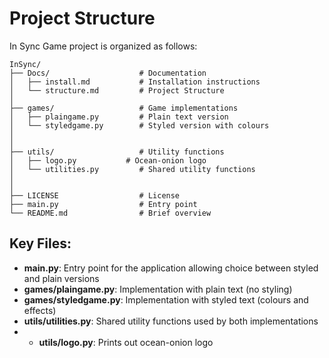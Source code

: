 
# Project Structure

In Sync Game project is organized as follows:

```
InSync/
├── Docs/                    # Documentation
│   ├── install.md           # Installation instructions
│   └── structure.md         # Project Structure
│
├── games/                   # Game implementations
│   ├── plaingame.py         # Plain text version
│   └── styledgame.py        # Styled version with colours
│
│
├── utils/                   # Utility functions
│   ├── logo.py           # Ocean-onion logo
│   └── utilities.py         # Shared utility functions
│
│
├── LICENSE                  # License
├── main.py                  # Entry point
└── README.md                # Brief overview
```

## Key Files:

- **main.py**: Entry point for the application allowing choice between styled and plain versions
- **games/plaingame.py**: Implementation with plain text (no styling)
- **games/styledgame.py**: Implementation with styled text (colours and effects)
- **utils/utilities.py**: Shared utility functions used by both implementations
- - **utils/logo.py**: Prints out ocean-onion logo